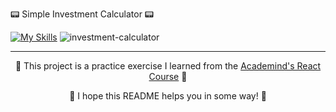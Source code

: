 📟 Simple Investment Calculator 📟

[![My Skills](https://skillicons.dev/icons?i=html,css,js,react,vite)](https://skillicons.dev)
![investment-calculator](https://github.com/user-attachments/assets/05e6d4ad-46cf-4c47-b885-5b0a25102fd7)

---
<p align="center">🌟 This project is a practice exercise I learned from the <a href='https://www.udemy.com/course/react-the-complete-guide-incl-redux/?couponCode=ST7MT110524'>Academind's React Course</a> 🌟</p>
<p align="center">🐸 I hope this README helps you in some way! 🐸</p>

